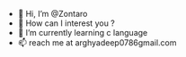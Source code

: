 - 👋 Hi, I’m @Zontaro
- 👀 How can I interest you ? 
- 🌱 I’m currently learning c language
- 📫 reach me at arghyadeep0786gmail.com

<!---
Z0ntaro/Z0ntaro is a ✨ special ✨ repository because its `README.md` (this file) appears on your GitHub profile.
You can click the Preview link to take a look at your changes.
--->

